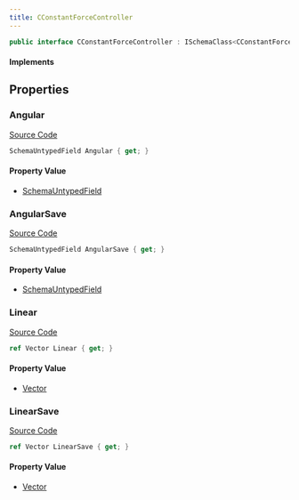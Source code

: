 ```yaml
---
title: CConstantForceController
---
```


```csharp
public interface CConstantForceController : ISchemaClass<CConstantForceController>, ISchemaField, ISchemaClass, INativeHandle
```

#### Implements

## Properties

### Angular

[Source Code](https://github.com/swiftly-solution/swiftlys2/blob/main/managed/src/SwiftlyS2.Generated/Schemas/Interfaces/CConstantForceController.cs#L20)

```csharp
SchemaUntypedField Angular { get; }
```

#### Property Value

- [SchemaUntypedField](/docs/api/shared/schemas/schemauntypedfield)

### AngularSave

[Source Code](https://github.com/swiftly-solution/swiftlys2/blob/main/managed/src/SwiftlyS2.Generated/Schemas/Interfaces/CConstantForceController.cs#L25)

```csharp
SchemaUntypedField AngularSave { get; }
```

#### Property Value

- [SchemaUntypedField](/docs/api/shared/schemas/schemauntypedfield)

### Linear

[Source Code](https://github.com/swiftly-solution/swiftlys2/blob/main/managed/src/SwiftlyS2.Generated/Schemas/Interfaces/CConstantForceController.cs#L17)

```csharp
ref Vector Linear { get; }
```

#### Property Value

- [Vector](/docs/api/shared/natives/vector)

### LinearSave

[Source Code](https://github.com/swiftly-solution/swiftlys2/blob/main/managed/src/SwiftlyS2.Generated/Schemas/Interfaces/CConstantForceController.cs#L22)

```csharp
ref Vector LinearSave { get; }
```

#### Property Value

- [Vector](/docs/api/shared/natives/vector)

